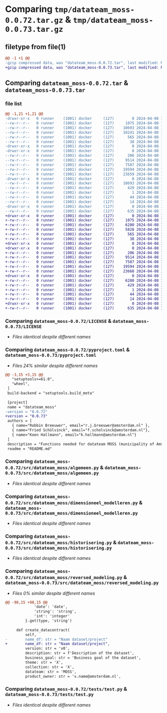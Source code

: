# Comparing `tmp/datateam_moss-0.0.72.tar.gz` & `tmp/datateam_moss-0.0.73.tar.gz`

## filetype from file(1)

```diff
@@ -1 +1 @@
-gzip compressed data, was "datateam_moss-0.0.72.tar", last modified: Mon Apr  8 10:04:06 2024, max compression
+gzip compressed data, was "datateam_moss-0.0.73.tar", last modified: Mon Apr  8 10:19:23 2024, max compression
```

## Comparing `datateam_moss-0.0.72.tar` & `datateam_moss-0.0.73.tar`

### file list

```diff
@@ -1,21 +1,21 @@
-drwxr-xr-x   0 runner    (1001) docker     (127)        0 2024-04-08 10:04:06.795010 datateam_moss-0.0.72/
--rw-r--r--   0 runner    (1001) docker     (127)     1075 2024-04-08 10:04:00.000000 datateam_moss-0.0.72/LICENSE
--rw-r--r--   0 runner    (1001) docker     (127)    10693 2024-04-08 10:04:06.795010 datateam_moss-0.0.72/PKG-INFO
--rw-r--r--   0 runner    (1001) docker     (127)    10241 2024-04-08 10:04:00.000000 datateam_moss-0.0.72/README.md
--rw-r--r--   0 runner    (1001) docker     (127)      565 2024-04-08 10:04:00.000000 datateam_moss-0.0.72/pyproject.toml
--rw-r--r--   0 runner    (1001) docker     (127)       38 2024-04-08 10:04:06.795010 datateam_moss-0.0.72/setup.cfg
-drwxr-xr-x   0 runner    (1001) docker     (127)        0 2024-04-08 10:04:06.791010 datateam_moss-0.0.72/src/
-drwxr-xr-x   0 runner    (1001) docker     (127)        0 2024-04-08 10:04:06.795010 datateam_moss-0.0.72/src/datateam_moss/
--rw-r--r--   0 runner    (1001) docker     (127)      206 2024-04-08 10:04:00.000000 datateam_moss-0.0.72/src/datateam_moss/__init__.py
--rw-r--r--   0 runner    (1001) docker     (127)     9514 2024-04-08 10:04:00.000000 datateam_moss-0.0.72/src/datateam_moss/algemeen.py
--rw-r--r--   0 runner    (1001) docker     (127)     7587 2024-04-08 10:04:00.000000 datateam_moss-0.0.72/src/datateam_moss/dimensioneel_modelleren.py
--rw-r--r--   0 runner    (1001) docker     (127)    19594 2024-04-08 10:04:00.000000 datateam_moss-0.0.72/src/datateam_moss/historisering.py
--rw-r--r--   0 runner    (1001) docker     (127)    23659 2024-04-08 10:04:00.000000 datateam_moss-0.0.72/src/datateam_moss/reversed_modeling.py
-drwxr-xr-x   0 runner    (1001) docker     (127)        0 2024-04-08 10:04:06.795010 datateam_moss-0.0.72/src/datateam_moss.egg-info/
--rw-r--r--   0 runner    (1001) docker     (127)    10693 2024-04-08 10:04:06.000000 datateam_moss-0.0.72/src/datateam_moss.egg-info/PKG-INFO
--rw-r--r--   0 runner    (1001) docker     (127)      429 2024-04-08 10:04:06.000000 datateam_moss-0.0.72/src/datateam_moss.egg-info/SOURCES.txt
--rw-r--r--   0 runner    (1001) docker     (127)        1 2024-04-08 10:04:06.000000 datateam_moss-0.0.72/src/datateam_moss.egg-info/dependency_links.txt
--rw-r--r--   0 runner    (1001) docker     (127)       44 2024-04-08 10:04:06.000000 datateam_moss-0.0.72/src/datateam_moss.egg-info/requires.txt
--rw-r--r--   0 runner    (1001) docker     (127)       14 2024-04-08 10:04:06.000000 datateam_moss-0.0.72/src/datateam_moss.egg-info/top_level.txt
-drwxr-xr-x   0 runner    (1001) docker     (127)        0 2024-04-08 10:04:06.795010 datateam_moss-0.0.72/tests/
--rw-r--r--   0 runner    (1001) docker     (127)      635 2024-04-08 10:04:00.000000 datateam_moss-0.0.72/tests/test.py
+drwxr-xr-x   0 runner    (1001) docker     (127)        0 2024-04-08 10:19:23.270952 datateam_moss-0.0.73/
+-rw-r--r--   0 runner    (1001) docker     (127)     1075 2024-04-08 10:19:19.000000 datateam_moss-0.0.73/LICENSE
+-rw-r--r--   0 runner    (1001) docker     (127)     6280 2024-04-08 10:19:23.270952 datateam_moss-0.0.73/PKG-INFO
+-rw-r--r--   0 runner    (1001) docker     (127)     5828 2024-04-08 10:19:19.000000 datateam_moss-0.0.73/README.md
+-rw-r--r--   0 runner    (1001) docker     (127)      565 2024-04-08 10:19:19.000000 datateam_moss-0.0.73/pyproject.toml
+-rw-r--r--   0 runner    (1001) docker     (127)       38 2024-04-08 10:19:23.270952 datateam_moss-0.0.73/setup.cfg
+drwxr-xr-x   0 runner    (1001) docker     (127)        0 2024-04-08 10:19:23.266952 datateam_moss-0.0.73/src/
+drwxr-xr-x   0 runner    (1001) docker     (127)        0 2024-04-08 10:19:23.270952 datateam_moss-0.0.73/src/datateam_moss/
+-rw-r--r--   0 runner    (1001) docker     (127)      206 2024-04-08 10:19:19.000000 datateam_moss-0.0.73/src/datateam_moss/__init__.py
+-rw-r--r--   0 runner    (1001) docker     (127)     9514 2024-04-08 10:19:19.000000 datateam_moss-0.0.73/src/datateam_moss/algemeen.py
+-rw-r--r--   0 runner    (1001) docker     (127)     7587 2024-04-08 10:19:19.000000 datateam_moss-0.0.73/src/datateam_moss/dimensioneel_modelleren.py
+-rw-r--r--   0 runner    (1001) docker     (127)    19594 2024-04-08 10:19:19.000000 datateam_moss-0.0.73/src/datateam_moss/historisering.py
+-rw-r--r--   0 runner    (1001) docker     (127)    23660 2024-04-08 10:19:19.000000 datateam_moss-0.0.73/src/datateam_moss/reversed_modeling.py
+drwxr-xr-x   0 runner    (1001) docker     (127)        0 2024-04-08 10:19:23.270952 datateam_moss-0.0.73/src/datateam_moss.egg-info/
+-rw-r--r--   0 runner    (1001) docker     (127)     6280 2024-04-08 10:19:23.000000 datateam_moss-0.0.73/src/datateam_moss.egg-info/PKG-INFO
+-rw-r--r--   0 runner    (1001) docker     (127)      429 2024-04-08 10:19:23.000000 datateam_moss-0.0.73/src/datateam_moss.egg-info/SOURCES.txt
+-rw-r--r--   0 runner    (1001) docker     (127)        1 2024-04-08 10:19:23.000000 datateam_moss-0.0.73/src/datateam_moss.egg-info/dependency_links.txt
+-rw-r--r--   0 runner    (1001) docker     (127)       44 2024-04-08 10:19:23.000000 datateam_moss-0.0.73/src/datateam_moss.egg-info/requires.txt
+-rw-r--r--   0 runner    (1001) docker     (127)       14 2024-04-08 10:19:23.000000 datateam_moss-0.0.73/src/datateam_moss.egg-info/top_level.txt
+drwxr-xr-x   0 runner    (1001) docker     (127)        0 2024-04-08 10:19:23.270952 datateam_moss-0.0.73/tests/
+-rw-r--r--   0 runner    (1001) docker     (127)      635 2024-04-08 10:19:19.000000 datateam_moss-0.0.73/tests/test.py
```

### Comparing `datateam_moss-0.0.72/LICENSE` & `datateam_moss-0.0.73/LICENSE`

 * *Files identical despite different names*

### Comparing `datateam_moss-0.0.72/pyproject.toml` & `datateam_moss-0.0.73/pyproject.toml`

 * *Files 24% similar despite different names*

```diff
@@ -3,15 +3,15 @@
   "setuptools>=61.0",
   "wheel",
 ]
 build-backend = "setuptools.build_meta"
 
 [project]
 name = "datateam_moss"
-version = "0.0.72"
+version = "0.0.73"
 authors = [
   { name="Robbin Breeuwer", email="r.j.breeuwer@amsterdam.nl" },
   { name="Fried Schölvinck", email="f.scholvinck@amsterdam.nl"},
   { name="Koen Hallmann", email="k.hallmann@amsterdam.nl"}
 ]
 description = "Functions needed for datateam MOSS (municipality of Amsterdam)"
 readme = "README.md"
```

### Comparing `datateam_moss-0.0.72/src/datateam_moss/algemeen.py` & `datateam_moss-0.0.73/src/datateam_moss/algemeen.py`

 * *Files identical despite different names*

### Comparing `datateam_moss-0.0.72/src/datateam_moss/dimensioneel_modelleren.py` & `datateam_moss-0.0.73/src/datateam_moss/dimensioneel_modelleren.py`

 * *Files identical despite different names*

### Comparing `datateam_moss-0.0.72/src/datateam_moss/historisering.py` & `datateam_moss-0.0.73/src/datateam_moss/historisering.py`

 * *Files identical despite different names*

### Comparing `datateam_moss-0.0.72/src/datateam_moss/reversed_modeling.py` & `datateam_moss-0.0.73/src/datateam_moss/reversed_modeling.py`

 * *Files 0% similar despite different names*

```diff
@@ -98,15 +98,15 @@
             'date': 'date',
             'string': 'string',
             'int': 'integer'
         }.get(type, 'string')
 
     def create_datacontract(
         self,
-        name_df: str = "Naam dataset/project"
+        name_df: str = "Naam dataset/project",
         version: str = 'v0',
         description: str = f'Description of the dataset',
         business_goal: str = 'Business goal of the dataset',
         theme: str = 'X',
         collection: str = 'X',
         datateam: str = 'MOSS',
         product_owner: str = 'x.name@amsterdam.nl',
```

### Comparing `datateam_moss-0.0.72/tests/test.py` & `datateam_moss-0.0.73/tests/test.py`

 * *Files identical despite different names*

